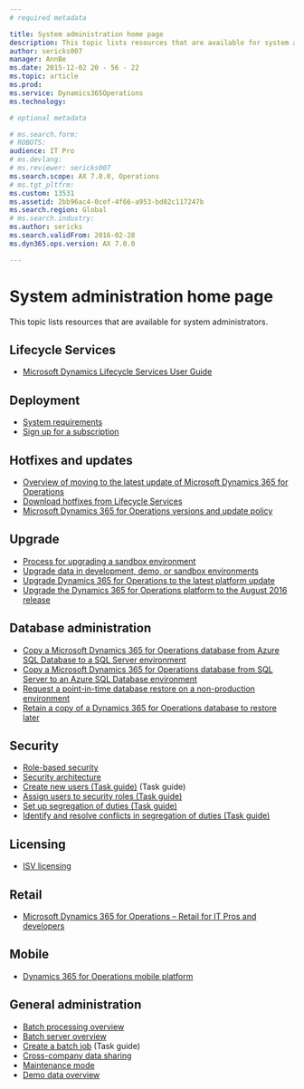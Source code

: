 ```yaml
---
# required metadata

title: System administration home page
description: This topic lists resources that are available for system administrators.
author: sericks007
manager: AnnBe
ms.date: 2015-12-02 20 - 56 - 22
ms.topic: article
ms.prod: 
ms.service: Dynamics365Operations
ms.technology: 

# optional metadata

# ms.search.form: 
# ROBOTS: 
audience: IT Pro
# ms.devlang: 
# ms.reviewer: sericks007
ms.search.scope: AX 7.0.0, Operations
# ms.tgt_pltfrm: 
ms.custom: 13531
ms.assetid: 2bb96ac4-0cef-4f66-a953-bd82c117247b
ms.search.region: Global
# ms.search.industry: 
ms.author: sericks
ms.search.validFrom: 2016-02-28
ms.dyn365.ops.version: AX 7.0.0

---
```


# System administration home page

This topic lists resources that are available for system administrators.

Lifecycle Services
------------------

-   [Microsoft Dynamics Lifecycle Services User Guide](../lifecycle-services/lcs-user-guide.md)

## Deployment
-   [System requirements](../get-started/system-requirements.md)
-   [Sign up for a subscription](../dev-tools/sign-up-preview-subscription.md)

## Hotfixes and updates
-   [Overview of moving to the latest update of Microsoft Dynamics 365 for Operations](../migration-upgrade/upgrade-latest-update.md)
-   [Download hotfixes from Lifecycle Services](../migration-upgrade/download-hotfix-lcs.md)
-   [Microsoft Dynamics 365 for Operations versions and update policy](../migration-upgrade/versions-update-policy.md)

## Upgrade
-   [Process for upgrading a sandbox environment](../migration-upgrade/upgrade-sandbox-environment.md)
-   [Upgrade data in development, demo, or sandbox environments](../migration-upgrade/upgrade-data-to-latest-update.md)
-   [Upgrade Dynamics 365 for Operations to the latest platform update](../migration-upgrade/upgrade-latest-platform-update.md)
-   [Upgrade the Dynamics 365 for Operations platform to the August 2016 release](../migration-upgrade/update-platform-each-release.md)

## Database administration
-   [Copy a Microsoft Dynamics 365 for Operations database from Azure SQL Database to a SQL Server environment](../database/copy-database-from-azure-sql-to-sql-server.md)
-   [Copy a Microsoft Dynamics 365 for Operations database from SQL Server to an Azure SQL Database environment](../database/]copy-database-from-sql-server-to-azure-sql.md)
-   [Request a point-in-time database restore on a non-production environment](../database/request-point-in-time-restore.md)
-   [Retain a copy of a Dynamics 365 for Operations database to restore later](../database/copy-operations-database.md)

## Security
-   [Role-based security](role-based-security.md)
-   [Security architecture](security-architecture.md)
-   [Create new users (Task guide)](http://ax.help.dynamics.com/en/wiki/create-new-users/) (Task guide)
-   [Assign users to security roles (Task guide)](http://ax.help.dynamics.com/en/wiki/assign-users-to-security-roles/)
-   [Set up segregation of duties (Task guide)](http://ax.help.dynamics.com/en/wiki/set-up-segregation-of-duties/)
-   [Identify and resolve conflicts in segregation of duties (Task guide)](http://ax.help.dynamics.com/en/wiki/identify-and-resolve-conflicts-in-segregation-of-duties/)

## Licensing
-   [ISV licensing](../dev-tools/isv-licensing.md)

## Retail
-   [Microsoft Dynamics 365 for Operations – Retail for IT Pros and developers](/dynamics365/operations/retail/dev-itpro/dev-retail-home-page.md)

## Mobile
-   [Dynamics 365 for Operations mobile platform](../mobile-apps/mobile-platform.md)

## General administration
-   [Batch processing overview](batch-processing-overview.md)
-   [Batch server overview](batch-server-overview.md)
-   [Create a batch job](http://ax.help.dynamics.com/en/wiki/create-a-batch-job/) (Task guide)
-   [Cross-company data sharing](/dynamics365/operations/financials/cross-company-data-sharing)
-   [Maintenance mode](maintenance-mode.md)
-   [Demo data overview](../get-started/demo-data.md)




